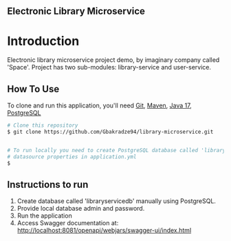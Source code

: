 ## Electronic Library Microservice

# Introduction
Electronic library microservice project demo, by imaginary company 
called 'Space'. Project has two sub-modules: library-service and user-service.

## How To Use

To clone and run this application, you'll need 
[Git](https://git-scm.com), 
[Maven](https://maven.apache.org/), 
[Java 17](https://www.oracle.com/java/technologies/javase/jdk17-archive-downloads.html),
[PostgreSQL](https://www.postgresql.org/download/)

```bash
# Clone this repository
$ git clone https://github.com/Gbakradze94/library-microservice.git


# To run locally you need to create PostgreSQL database called 'libraryservicedb' and replace 
# datasource properties in application.yml
$ 

```

## Instructions to run
1. Create database called 'libraryservicedb' manually using PostgreSQL.
2. Provide local database admin and password.
3. Run the application
4. Access Swagger documentation at: [http://localhost:8081/openapi/webjars/swagger-ui/index.html]()